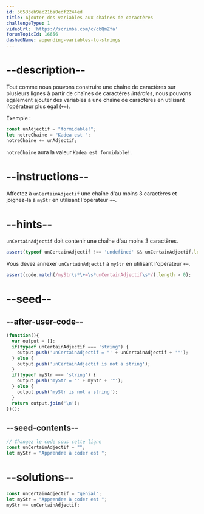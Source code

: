 ```yaml
---
id: 56533eb9ac21ba0edf2244ed
title: Ajouter des variables aux chaînes de caractères
challengeType: 1
videoUrl: 'https://scrimba.com/c/cbQmZfa'
forumTopicId: 16656
dashedName: appending-variables-to-strings
---
```


# --description--

Tout comme nous pouvons construire une chaîne de caractères sur plusieurs lignes à partir de chaînes de caractères <dfn>littérales</dfn>, nous pouvons également ajouter des variables à une chaîne de caractères en utilisant l'opérateur plus égal (`+=`).

Exemple :

```js
const unAdjectif = "formidable!";
let notreChaine = "Kadea est ";
notreChaine += unAdjectif;
```

`notreChaine` aura la valeur `Kadea est formidable!`.

# --instructions--

Affectez à `unCertainAdjectif` une chaîne d'au moins 3 caractères et joignez-la à `myStr` en utilisant l'opérateur `+=`.

# --hints--

`unCertainAdjectif` doit contenir une chaîne d'au moins 3 caractères.

```js
assert(typeof unCertainAdjectif !== 'undefined' && unCertainAdjectif.length > 2);
```

Vous devez annexer `unCertainAdjectif` à `myStr` en utilisant l'opérateur `+=`.

```js
assert(code.match(/myStr\s*\+=\s*unCertainAdjectif\s*/).length > 0);
```

# --seed--

## --after-user-code--

```js
(function(){
  var output = [];
  if(typeof unCertainAdjectif === 'string') {
    output.push('unCertainAdjectif = "' + unCertainAdjectif + '"');
  } else {
    output.push('unCertainAdjectif is not a string');
  }
  if(typeof myStr === 'string') {
    output.push('myStr = "' + myStr + '"');
  } else {
    output.push('myStr is not a string');
  }
  return output.join('\n');
})();
```

## --seed-contents--

```js
// Changez le code sous cette ligne
const unCertainAdjectif = "";
let myStr = "Apprendre à coder est ";
```

# --solutions--

```js
const unCertainAdjectif = "génial";
let myStr = "Apprendre à coder est ";
myStr += unCertainAdjectif;
```

